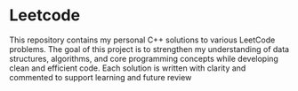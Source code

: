 # Leetcode
This repository contains my personal C++ solutions to various LeetCode problems. The goal of this project is to strengthen my understanding of data structures, algorithms, and core programming concepts while developing clean and efficient code. Each solution is written with clarity and commented to support learning and future review

